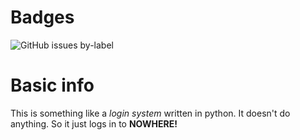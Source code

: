 # Badges
![GitHub issues by-label](https://img.shields.io/github/issues-raw/satcom886/rugl/pylogin.svg)
# Basic info
This is something like a *login system* written in python. It doesn't do anything. So it just logs in to **NOWHERE!**
